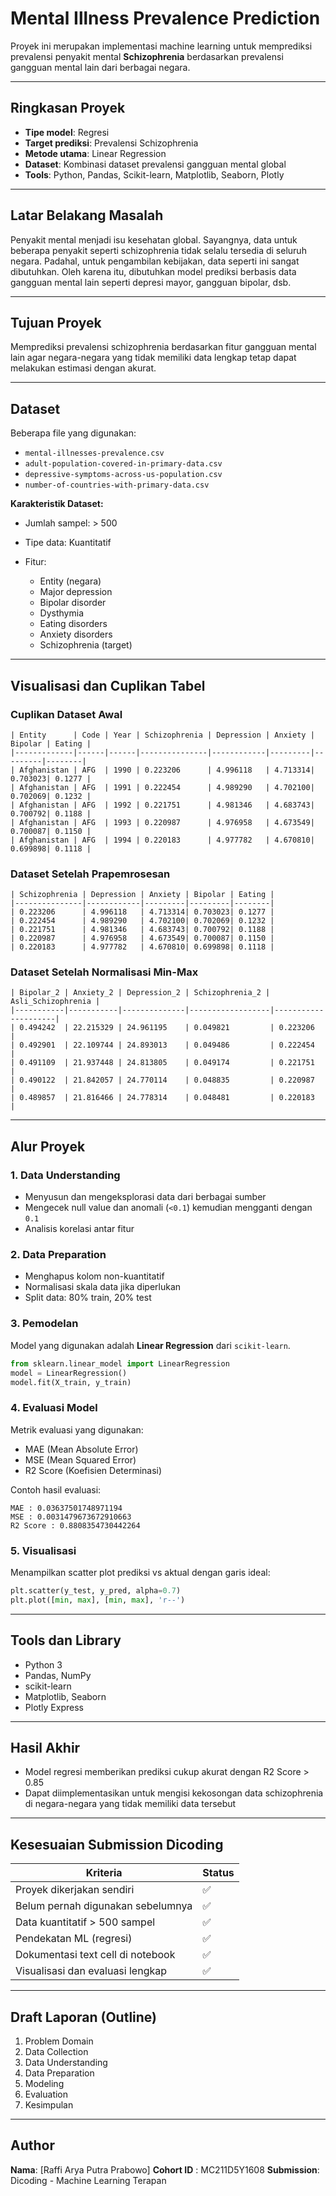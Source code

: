 # Mental Illness Prevalence Prediction

Proyek ini merupakan implementasi machine learning untuk memprediksi prevalensi penyakit mental **Schizophrenia** berdasarkan prevalensi gangguan mental lain dari berbagai negara.

---

##  Ringkasan Proyek

* **Tipe model**: Regresi
* **Target prediksi**: Prevalensi Schizophrenia
* **Metode utama**: Linear Regression
* **Dataset**: Kombinasi dataset prevalensi gangguan mental global
* **Tools**: Python, Pandas, Scikit-learn, Matplotlib, Seaborn, Plotly

---

##  Latar Belakang Masalah

Penyakit mental menjadi isu kesehatan global. Sayangnya, data untuk beberapa penyakit seperti schizophrenia tidak selalu tersedia di seluruh negara. Padahal, untuk pengambilan kebijakan, data seperti ini sangat dibutuhkan. Oleh karena itu, dibutuhkan model prediksi berbasis data gangguan mental lain seperti depresi mayor, gangguan bipolar, dsb.

---

##  Tujuan Proyek

Memprediksi prevalensi schizophrenia berdasarkan fitur gangguan mental lain agar negara-negara yang tidak memiliki data lengkap tetap dapat melakukan estimasi dengan akurat.

---

##  Dataset

Beberapa file yang digunakan:

* `mental-illnesses-prevalence.csv`
* `adult-population-covered-in-primary-data.csv`
* `depressive-symptoms-across-us-population.csv`
* `number-of-countries-with-primary-data.csv`

**Karakteristik Dataset:**

* Jumlah sampel: > 500
* Tipe data: Kuantitatif
* Fitur:

  * Entity (negara)
  * Major depression
  * Bipolar disorder
  * Dysthymia
  * Eating disorders
  * Anxiety disorders
  * Schizophrenia (target)

---

##  Visualisasi dan Cuplikan Tabel

###  Cuplikan Dataset Awal

```text
| Entity      | Code | Year | Schizophrenia | Depression | Anxiety | Bipolar | Eating |
|-------------|------|------|---------------|------------|---------|---------|--------|
| Afghanistan | AFG  | 1990 | 0.223206      | 4.996118   | 4.713314| 0.703023| 0.1277 |
| Afghanistan | AFG  | 1991 | 0.222454      | 4.989290   | 4.702100| 0.702069| 0.1232 |
| Afghanistan | AFG  | 1992 | 0.221751      | 4.981346   | 4.683743| 0.700792| 0.1188 |
| Afghanistan | AFG  | 1993 | 0.220987      | 4.976958   | 4.673549| 0.700087| 0.1150 |
| Afghanistan | AFG  | 1994 | 0.220183      | 4.977782   | 4.670810| 0.699898| 0.1118 |
```

###  Dataset Setelah Prapemrosesan

```text
| Schizophrenia | Depression | Anxiety | Bipolar | Eating |
|---------------|------------|---------|---------|--------|
| 0.223206      | 4.996118   | 4.713314| 0.703023| 0.1277 |
| 0.222454      | 4.989290   | 4.702100| 0.702069| 0.1232 |
| 0.221751      | 4.981346   | 4.683743| 0.700792| 0.1188 |
| 0.220987      | 4.976958   | 4.673549| 0.700087| 0.1150 |
| 0.220183      | 4.977782   | 4.670810| 0.699898| 0.1118 |
```

###  Dataset Setelah Normalisasi Min-Max

```text
| Bipolar_2 | Anxiety_2 | Depression_2 | Schizophrenia_2 | Asli_Schizophrenia |
|-----------|-----------|--------------|------------------|---------------------|
| 0.494242  | 22.215329 | 24.961195    | 0.049821         | 0.223206            |
| 0.492901  | 22.109744 | 24.893013    | 0.049486         | 0.222454            |
| 0.491109  | 21.937448 | 24.813805    | 0.049174         | 0.221751            |
| 0.490122  | 21.842057 | 24.770114    | 0.048835         | 0.220987            |
| 0.489857  | 21.816466 | 24.778314    | 0.048481         | 0.220183            |
```

---

##  Alur Proyek

### 1. Data Understanding

* Menyusun dan mengeksplorasi data dari berbagai sumber
* Mengecek null value dan anomali (`<0.1`) kemudian mengganti dengan `0.1`
* Analisis korelasi antar fitur

### 2. Data Preparation

* Menghapus kolom non-kuantitatif
* Normalisasi skala data jika diperlukan
* Split data: 80% train, 20% test

### 3. Pemodelan

Model yang digunakan adalah **Linear Regression** dari `scikit-learn`.

```python
from sklearn.linear_model import LinearRegression
model = LinearRegression()
model.fit(X_train, y_train)
```

### 4. Evaluasi Model

Metrik evaluasi yang digunakan:

* MAE (Mean Absolute Error)
* MSE (Mean Squared Error)
* R2 Score (Koefisien Determinasi)

Contoh hasil evaluasi:

```text
MAE : 0.03637501748971194
MSE : 0.0031479673672910663
R2 Score : 0.8808354730442264
```

### 5. Visualisasi

Menampilkan scatter plot prediksi vs aktual dengan garis ideal:

```python
plt.scatter(y_test, y_pred, alpha=0.7)
plt.plot([min, max], [min, max], 'r--')
```

---

##  Tools dan Library

* Python 3
* Pandas, NumPy
* scikit-learn
* Matplotlib, Seaborn
* Plotly Express

---

##  Hasil Akhir

* Model regresi memberikan prediksi cukup akurat dengan R2 Score > 0.85
* Dapat diimplementasikan untuk mengisi kekosongan data schizophrenia di negara-negara yang tidak memiliki data tersebut

---

##  Kesesuaian Submission Dicoding

| Kriteria                          | Status |
| --------------------------------- | ------ |
| Proyek dikerjakan sendiri         | ✅      |
| Belum pernah digunakan sebelumnya | ✅      |
| Data kuantitatif > 500 sampel     | ✅      |
| Pendekatan ML (regresi)           | ✅      |
| Dokumentasi text cell di notebook | ✅      |
| Visualisasi dan evaluasi lengkap  | ✅      |

---

##  Draft Laporan (Outline)

1. Problem Domain
2. Data Collection
3. Data Understanding
4. Data Preparation
5. Modeling
6. Evaluation
7. Kesimpulan

---

##  Author

**Nama**: [Raffi Arya Putra Prabowo]
**Cohort ID**	  : MC211D5Y1608
**Submission**: Dicoding - Machine Learning Terapan
